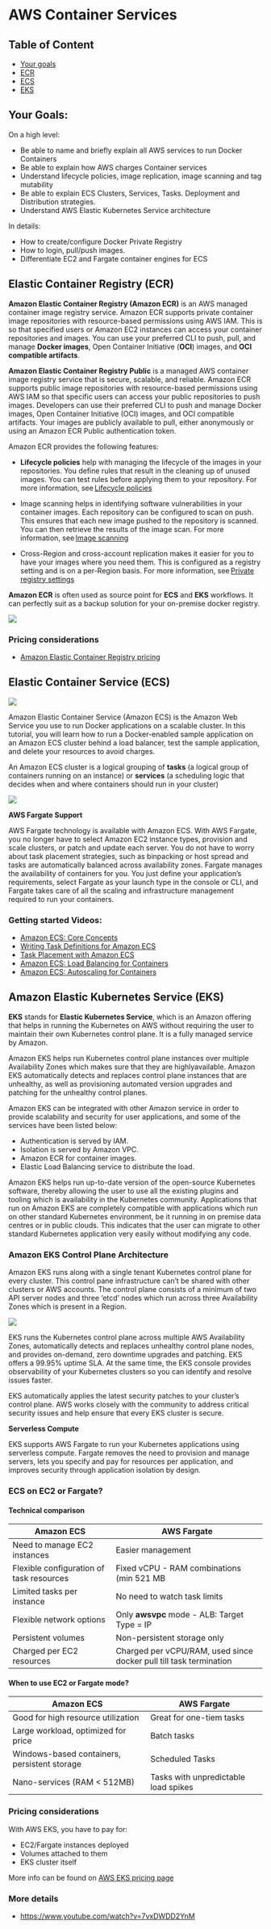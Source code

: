 # AWS Container Services

## Table of Content
- [Your goals](#module-goals)
- [ECR](#elastic-container-registry-ecr)
- [ECS](#elastic-container-service-ecs)
- [EKS](#amazon-elastic-kubernetes-service-eks)

## Your Goals:

On a high level:

- Be able to name and briefly explain all AWS services to run Docker Containers
- Be able to explain how AWS charges Container services
- Understand lifecycle policies, image replication, image scanning and tag mutability 
- Be able to explain ECS Clusters, Services, Tasks. Deployment and Distribution strategies. 
- Understand AWS Elastic Kubernetes Service architecture 

In details:

- How to create/configure Docker Private Registry
- How to login, pull/push images. 
- Differentiate EC2 and Fargate container engines for ECS

## Elastic Container Registry (ECR)

**Amazon Elastic Container Registry (Amazon ECR)** is an AWS managed container image registry service. Amazon ECR supports private container image repositories with resource-based permissions using AWS IAM. This is so that specified users or Amazon EC2 instances can access your container repositories and images. You can use your preferred CLI to push, pull, and manage **Docker images**, Open Container Initiative (**OCI**) images, and **OCI compatible artifacts**. 

**Amazon Elastic Container Registry Public** is a managed AWS container image registry service that is secure, scalable, and reliable. Amazon ECR supports public image repositories with resource-based permissions using AWS IAM so that specific users can access your public repositories to push images. Developers can use their preferred CLI to push and manage Docker images, Open Container Initiative (OCI) images, and OCI compatible artifacts. Your images are publicly available to pull, either anonymously or using an Amazon ECR Public authentication token. 

Amazon ECR provides the following features: 

- **Lifecycle policies** help with managing the lifecycle of the images in your repositories. You define rules that result in the cleaning up of unused images. You can test rules before applying them to your repository. For more information, see [Lifecycle policies](https://docs.aws.amazon.com/AmazonECR/latest/userguide/LifecyclePolicies.html)

- Image scanning helps in identifying software vulnerabilities in your container images. Each repository can be configured to scan on push. This ensures that each new image pushed to the repository is scanned. You can then retrieve the results of the image scan. For more information, see [Image scanning](https://docs.aws.amazon.com/AmazonECR/latest/userguide/image-scanning.html)

- Cross-Region and cross-account replication makes it easier for you to have your images where you need them. This is configured as a registry setting and is on a per-Region basis. For more information, see [Private registry settings](https://docs.aws.amazon.com/AmazonECR/latest/userguide/registry-settings.html)


**Amazon ECR** is often used as source point for **ECS** and **EKS** workflows. It can perfectly suit as a backup solution for your on-premise docker registry. 

![](images/scanning-concept-1024x733.png)


### Pricing considerations 

- [Amazon Elastic Container Registry pricing ](https://aws.amazon.com/ecr/pricing/)

## Elastic Container Service (ECS)

![](images/ecs-console.jpg)

Amazon Elastic Container Service (Amazon ECS) is the Amazon Web Service you use to run Docker applications on a scalable cluster. In this tutorial, you will learn how to run a Docker-enabled sample application on an Amazon ECS cluster behind a load balancer, test the sample application, and delete your resources to avoid charges.

An Amazon ECS cluster is a logical grouping of **tasks** (a logical group of containers running on an instance) or **services** (a scheduling logic that decides when and where containers should run in your cluster)

![](images/alpine-aws-arch.png)

**AWS Fargate Support**

AWS Fargate technology is available with Amazon ECS. With AWS Fargate, you no longer have to select Amazon EC2 instance types, provision and scale clusters, or patch and update each server. You do not have to worry about task placement strategies, such as binpacking or host spread and tasks are automatically balanced across availability zones. Fargate manages the availability of containers for you. You just define your application’s requirements, select Fargate as your launch type in the console or CLI, and Fargate takes care of all the scaling and infrastructure management required to run your containers.
<!-- 
You can run them by choosing on of the following launch types:

- Using the Fargate launch type
- Using the EC2 launch type

Please get [more details here](https://docs.aws.amazon.com/AmazonECS/latest/developerguide/application_architecture.html). 
-->

### Getting started Videos:

- [Amazon ECS: Core Concepts](https://youtu.be/eq4wL2MiNqo)
- [Writing Task Definitions for Amazon ECS](https://youtu.be/o_qSS4S1g34)
- [Task Placement with Amazon ECS](https://youtu.be/8XwNPX4AV2M)
- [Amazon ECS: Load Balancing for Containers](https://youtu.be/hu7SyJHWJZ0)
- [Amazon ECS: Autoscaling for Containers](https://youtu.be/YEvU6uIckDc)


## Amazon Elastic Kubernetes Service (EKS)

**EKS** stands for **Elastic Kubernetes Service**, which is an Amazon offering that helps in running the Kubernetes on AWS without requiring the user to maintain their own Kubernetes control plane. It is a fully managed service by Amazon.

Amazon EKS helps run Kubernetes control plane instances over multiple Availability Zones which makes sure that they are highlyavailable. Amazon EKS automatically detects and replaces control plane instances that are unhealthy, as well as provisioning automated version upgrades and patching for the unhealthy control planes.  

Amazon EKS can be integrated with other Amazon service in order to provide scalability and security for user applications, and some of the services have been listed below: 

- Authentication is served by IAM. 
- Isolation is served by Amazon VPC.  
- Amazon ECR for container images.  
- Elastic Load Balancing service to distribute the load. 

Amazon EKS helps run up-to-date version of the open-source Kubernetes software, thereby allowing the user to use all the existing plugins and tooling which is availability in the Kubernetes community. Applications that run on Amazon EKS are completely compatible with applications which run on other standard Kubernetes environment, be it running in on premise data centres or in public clouds. This indicates that the user can migrate to other standard Kubernetes application very easily without modifying any code. 

### Amazon EKS Control Plane Architecture
Amazon EKS runs along with a single tenant Kubernetes control plane for every cluster. This control pane infrastructure can’t be shared with other clusters or AWS accounts. The control plane consists of a minimum of two API server nodes and three ‘etcd’ nodes which run across three Availability Zones which is present in a Region. 

![](images/eks_3_az_3.png)

EKS runs the Kubernetes control plane across multiple AWS Availability Zones, automatically detects and replaces unhealthy control plane nodes, and provides on-demand, zero downtime upgrades and patching. EKS offers a 99.95% uptime SLA. At the same time, the EKS console provides observability of your Kubernetes clusters so you can identify and resolve issues faster.

EKS automatically applies the latest security patches to your cluster’s control plane. AWS works closely with the community to address critical security issues and help ensure that every EKS cluster is secure.

**Serverless Compute**

EKS supports AWS Fargate to run your Kubernetes applications using serverless compute. Fargate removes the need to provision and manage servers, lets you specify and pay for resources per application, and improves security through application isolation by design.

### ECS on EC2 or Fargate?

#### Technical comparison
| Amazon ECS | AWS Fargate |
| ----------- | ----------- |
|Need to manage EC2 instances|Easier management|
|Flexible configuration of task resources|Fixed vCPU - RAM combinations (min 521 MB|
|Limited tasks per instance|No need to watch task limits|
|Flexible network options|Only **awsvpc** mode - ALB: Target Type = IP |
|Persistent volumes|Non-persistent storage only|
|Charged per EC2 resources|Charged per vCPU/RAM, used since docker pull till task termination|


#### When to use EC2 or Fargate mode?
| Amazon ECS | AWS Fargate |
| ----------- | ----------- |
|Good for high resource utilization|Great for one-tiem tasks|
|Large workload, optimized for price|Batch tasks|
|Windows-based containers, persistent storage|Scheduled Tasks|
|Nano-services (RAM < 512MB)|Tasks with unpredictable load spikes|


### Pricing considerations 

With AWS EKS, you have to pay for: 
- EC2/Fargate instances deployed 
- Volumes attached to them 
- EKS cluster itself  

More info can be found on [AWS EKS pricing page](https://aws.amazon.com/eks/pricing/)


### More details 

- https://www.youtube.com/watch?v=7vxDWDD2YnM  
